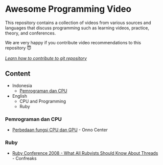# Awesome Programming Video

This repository contains a collection of videos from various sources and languages that discuss programming such as learning videos, practice, theory, and conferences.

We are very happy if you contribute video recommendations to this repository 😇 <br><br>
*<a href="https://docs.github.com/en/pull-requests/collaborating-with-pull-requests/proposing-changes-to-your-work-with-pull-requests/creating-a-pull-request#creating-the-pull-request">Learn how to contribute to git repository</a>*

## Content

- Indonesia
  - <a href="https://github.com/ichsanputr/awesome-programming-video/blob/main/README.md#pemrograman-dan-cpu">Pemrograman dan CPU</a>
- English
  - CPU and Programming
  - Ruby

### Pemrograman dan CPU

- <a href="https://www.youtube.com/watch?v=QLrsNJgNDGQ">Perbedaan fungsi CPU dan GPU</a> - Onno Center
### Ruby

- <a href="https://www.youtube.com/watch?v=fK-N_VxdW7g&list=WL&index=3&t=442s">Ruby Conference 2008 - What All Rubyists Should Know About Threads</a> - Confreaks
